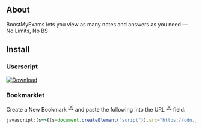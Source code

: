 ## About
BoostMyExams lets you view as many notes and answers as you need — No Limits, No BS

## Install
### Userscript
[![Download](https://img.shields.io/badge/Install%20BoostMyExams-Userscript-000000?style=for-the-badge&logo=tampermonkey&logoColor=white)](https://yourdomain.com/BoostMyExams.user.js)

### Bookmarklet
Create a New Bookmark <sup>[[?]](../../../../guides/Creating%20a%20Bookmarklet.md)</sup> and paste the following into the URL <sup>[[?]](../../../../guides/Creating%20a%20Bookmarklet.md#3-fill-in-the-bookmark-details)</sup> field:
```javascript
javascript:(s=>{(s=document.createElement("script")).src="https://cdn.jsdelivr.net/gh/jos3ph1205/minipass@main/lib/study/savemyexams/boostmyexams/boostmyexams.js?"+Date.now(),document.body.appendChild(s)})();
```